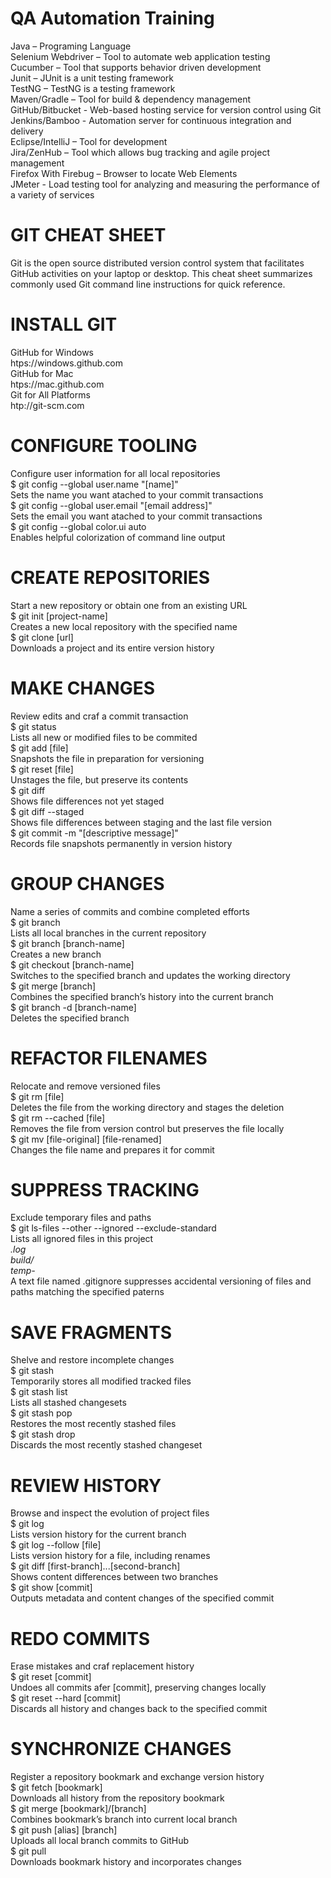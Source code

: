  # QA Automation Training<br />
 Java – Programing Language<br />
 Selenium Webdriver – Tool to automate web application testing<br />
 Cucumber – Tool that supports behavior driven development<br />
 Junit – JUnit is a unit testing framework<br />
 TestNG – TestNG is a testing framework<br /> 
 Maven/Gradle – Tool for build & dependency management<br />
 GitHub/Bitbucket - Web-based hosting service for version control using Git<br />
 Jenkins/Bamboo - Automation server for continuous integration and delivery<br />
 Eclipse/IntelliJ – Tool for development<br />
 Jira/ZenHub – Tool which allows bug tracking and agile project management<br />
 Firefox With Firebug – Browser to locate Web Elements<br />
 JMeter - Load testing tool for analyzing and measuring the performance of a variety of services<br />

# GIT CHEAT SHEET<br />
Git is the open source distributed version control system that facilitates GitHub activities on your laptop or
desktop. This cheat sheet summarizes commonly used Git command line instructions for quick reference.<br />

# INSTALL GIT<br />
GitHub for Windows<br />
htps://windows.github.com<br />
GitHub for Mac<br />
htps://mac.github.com<br />
Git for All Platforms<br />
htp://git-scm.com<br />

# CONFIGURE TOOLING<br />
Configure user information for all local repositories<br />
$ git config --global user.name "[name]"<br />
Sets the name you want atached to your commit transactions<br />
$ git config --global user.email "[email address]"<br />
Sets the email you want atached to your commit transactions<br />
$ git config --global color.ui auto<br />
Enables helpful colorization of command line output<br />

# CREATE REPOSITORIES<br />
Start a new repository or obtain one from an existing URL<br />
$ git init [project-name]<br />
Creates a new local repository with the specified name<br />
$ git clone [url]<br />
Downloads a project and its entire version history<br />

# MAKE CHANGES<br />
Review edits and craf a commit transaction<br />
$ git status<br />
Lists all new or modified files to be commited<br />
$ git add [file]<br />
Snapshots the file in preparation for versioning<br />
$ git reset [file]<br />
Unstages the file, but preserve its contents<br />
$ git diff<br />
Shows file differences not yet staged<br />
$ git diff --staged<br />
Shows file differences between staging and the last file version<br />
$ git commit -m "[descriptive message]"<br />
Records file snapshots permanently in version history<br />

# GROUP CHANGES<br />
Name a series of commits and combine completed efforts<br />
$ git branch<br />
Lists all local branches in the current repository<br />
$ git branch [branch-name]<br />
Creates a new branch<br />
$ git checkout [branch-name]<br />
Switches to the specified branch and updates the working directory<br />
$ git merge [branch]<br />
Combines the specified branch’s history into the current branch<br />
$ git branch -d [branch-name]<br />
Deletes the specified branch<br />

# REFACTOR FILENAMES<br />
Relocate and remove versioned files<br />
$ git rm [file]<br />
Deletes the file from the working directory and stages the deletion<br />
$ git rm --cached [file]<br />
Removes the file from version control but preserves the file locally<br />
$ git mv [file-original] [file-renamed]<br />
Changes the file name and prepares it for commit<br />

# SUPPRESS TRACKING<br />
Exclude temporary files and paths<br />
$ git ls-files --other --ignored --exclude-standard<br />
Lists all ignored files in this project<br />
*.log<br />
build/<br />
temp-*<br />
A text file named .gitignore suppresses accidental versioning of files and paths matching the specified paterns<br />

# SAVE FRAGMENTS<br />
Shelve and restore incomplete changes<br />
$ git stash<br />
Temporarily stores all modified tracked files<br />
$ git stash list<br />
Lists all stashed changesets<br />
$ git stash pop<br />
Restores the most recently stashed files<br />
$ git stash drop<br />
Discards the most recently stashed changeset<br />

# REVIEW HISTORY<br />
Browse and inspect the evolution of project files<br />
$ git log<br />
Lists version history for the current branch<br />
$ git log --follow [file]<br />
Lists version history for a file, including renames<br />
$ git diff [first-branch]...[second-branch]<br />
Shows content differences between two branches<br />
$ git show [commit]<br />
Outputs metadata and content changes of the specified commit<br />

# REDO COMMITS<br />
Erase mistakes and craf replacement history<br />
$ git reset [commit]<br />
Undoes all commits afer [commit], preserving changes locally<br />
$ git reset --hard [commit]<br />
Discards all history and changes back to the specified commit<br />

# SYNCHRONIZE CHANGES<br />
Register a repository bookmark and exchange version history<br />
$ git fetch [bookmark]<br />
Downloads all history from the repository bookmark<br />
$ git merge [bookmark]/[branch]<br />
Combines bookmark’s branch into current local branch<br />
$ git push [alias] [branch]<br />
Uploads all local branch commits to GitHub<br />
$ git pull<br />
Downloads bookmark history and incorporates changes<br />

